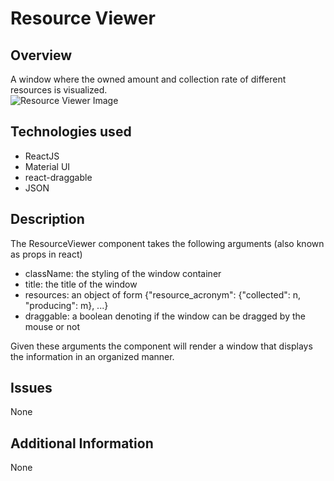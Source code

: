 # Resource Viewer

## Overview
A window where the owned amount and collection rate of different resources is visualized.
<br>![Resource Viewer Image](https://res.cloudinary.com/dmejmwxek/image/upload/v1710675560/resource_viewer.png)
## Technologies used
- ReactJS
- Material UI
- react-draggable
- JSON

## Description
The ResourceViewer component takes the following arguments (also known as props in react)
- className: the styling of the window container
- title: the title of the window
- resources: an object of form {"resource_acronym": {"collected": n, "producing": m}, ...}
- draggable: a boolean denoting if the window can be dragged by the mouse or not

Given these arguments the component will render a window that displays the information in an organized manner.

## Issues
None

## Additional Information
None
